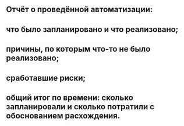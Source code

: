 ## Отчёт о проведённой автоматизации:

## что было запланировано и что реализовано;
## причины, по которым что-то не было реализовано;
## сработавшие риски;
## общий итог по времени: сколько запланировали и сколько потратили с обоснованием расхождения.